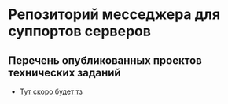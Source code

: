 Репозиторий месседжера для суппортов серверов
=====================================================

Перечень опубликованных проектов технических заданий
---------------------------------------------------
* [Тут скоро будет тз](https:\\google.ru)


